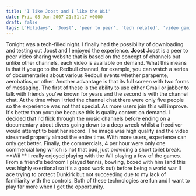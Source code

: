 ```yaml
---
title: 'I like Joost and I like the Wii'
date: Fri, 08 Jun 2007 21:51:17 +0000
draft: false
tags: ['Holidays', 'Joost', 'peer to peer', 'tech related', 'video gaming', 'video sharing', 'Wii']
---
```


Tonight was a tech-filled night. I finally had the possibility of downloading and testing out Joost and I enjoyed the experience. **Joost** Joost is a peer to peer video sharing website that is based on the concept of channels but unlike other channels, each video is available on demand. What this means is that if you go to the Redbull channel, for example, you can watch a series of documentaries about various Redbull events whether parapente, aerobatics, or other. Another advantage is that its full screen with two forms of messaging. The first of these is the ability to use either Gmail or jabber to talk with friends you've known for years and the second is with the channel chat. At the time when i tried the channel chat there were only five people so the experience was not that special. As more users join this will improve. It's better than youtube because this is quality content on demand. I decided that I'd flick through the music channels before ending on a documentary about divers going down to a deep wreck whilst a freediver would attempt to beat her record. The image was high quality and the video streamed properly almost the entire time. With more users, experience can only get better. Finally, the commercials, 4 per hour were only one commercial long which is not that bad, just providing a short toilet break. **Wii ** I really enjoyed playing with the WII playing a few of the games. From a friend's bedroom I played tennis, bowling, boxed with him (and this was highly exertional so it's a good work out) before being a world war II ace trying to protect Dunkirk but not succeeding due to my lack of familiarity with the controls. Both of these technologies are fun and I want to play far more when I get the opportunity.